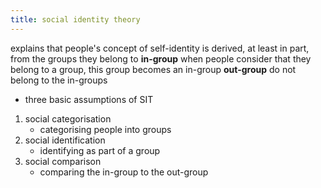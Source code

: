 ```yaml
---
title: social identity theory
---
```

explains that people's concept of self-identity is derived, at least in part, from the groups they belong to
**in-group** when people consider that they belong to a group, this group becomes an in-group
**out-group** do not belong to the in-groups
- three basic assumptions of SIT
1. social categorisation
   - categorising people into groups
2. social identification
   - identifying as part of a group
3. social comparison
   - comparing the in-group to the out-group